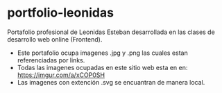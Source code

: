 # portfolio-leonidas
Portafolio profesional de Leonidas Esteban desarrollada en las clases de desarrollo web online (Frontend).
- Este portafolio ocupa imagenes .jpg y .png las cuales estan referenciadas por links.
- Todas las imagenes ocupadas en este sitio web esta en en: https://imgur.com/a/xCOP0SH
- Las imagenes con extención .svg se encuantran de manera local.
